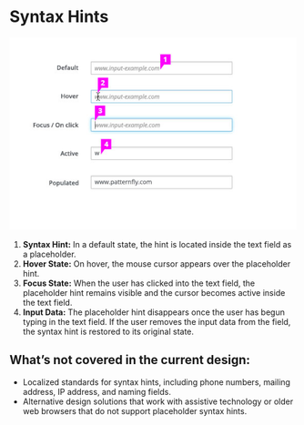# Syntax Hints

![Syntax Hints All States Callout](img/Syntax-Hints-all-states-callout.png)

  1. **Syntax Hint:** In a default state, the hint is located inside the text field as a placeholder.
  1. **Hover State:** On hover, the mouse cursor appears over the placeholder hint.
  1. **Focus State:** When the user has clicked into the text field, the placeholder hint remains visible and the cursor becomes active inside the text field.
  1. **Input Data:** The placeholder hint disappears once the user has begun typing in the text field. If the user removes the input data from the field, the syntax hint is restored to its original state.

## What’s not covered in the current design:
* Localized standards for syntax hints, including phone numbers, mailing address, IP address, and naming fields.
* Alternative design solutions that work with assistive technology or older web browsers that do not support placeholder syntax hints.